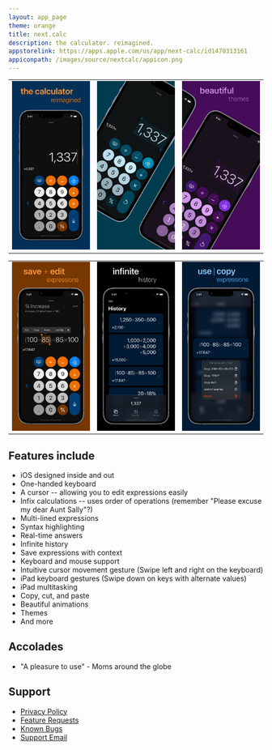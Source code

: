 ```yaml
---
layout: app_page
theme: orange
title: next.calc
description: the calculator. reimagined.
appstorelink: https://apps.apple.com/us/app/next-calc/id1470313161
appiconpath: /images/source/nextcalc/appicon.png
---
```


|      |     |     |
| --------|---------|-------|
| ![](images/source/nextcalc/1.jpg)  | ![](images/source/nextcalc/2.jpg)    | ![](images/source/nextcalc/3.jpg)    |

|      |     |     |
| --------|---------|-------|
| ![](images/source/nextcalc/4.jpg)    | ![](images/source/nextcalc/5.jpg)   | ![](images/source/nextcalc/6.jpg)    |



## Features include
- iOS designed inside and out
- One-handed keyboard
- A cursor -- allowing you to edit expressions easily
- Infix calculations -- uses order of operations (remember "Please excuse my dear Aunt Sally"?)
- Multi-lined expressions
- Syntax highlighting
- Real-time answers
- Infinite history
- Save expressions with context
- Keyboard and mouse support
- Intuitive cursor movement gesture (Swipe left and right on the keyboard)
- iPad keyboard gestures (Swipe down on keys with alternate values)
- iPad multitasking
- Copy, cut, and paste
- Beautiful animations
- Themes
- And more

## Accolades 
- "A pleasure to use" - Moms around the globe 

## Support
- [Privacy Policy](https://jangelsb.github.io/calc/privacy)
- [Feature Requests](https://github.com/jangelsb/next.calc-issues/issues?q=is%3Aopen+is%3Aissue+label%3Aenhancement+sort%3Areactions-%2B1-desc)
- [Known Bugs](https://github.com/jangelsb/next.calc-issues/issues?q=is%3Aopen+is%3Aissue+label%3Abug+sort%3Areactions-%2B1-desc)
- <a href="mailto:nextcalc.feedback@gmail@@com?subject=next.calc Website"
   onmouseover="this.href=this.href.replace('@@','.')">
   Support Email
</a>